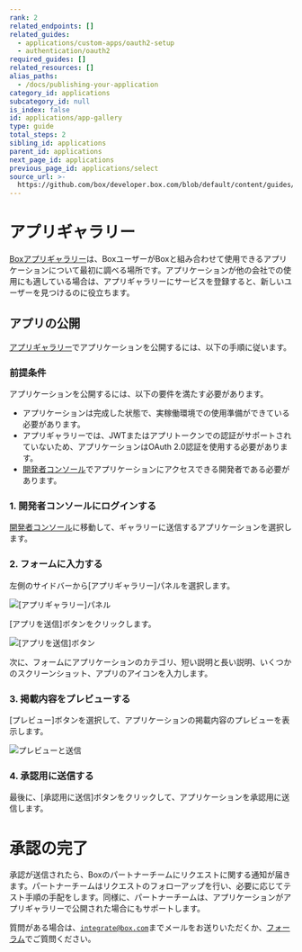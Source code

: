 ```yaml
---
rank: 2
related_endpoints: []
related_guides:
  - applications/custom-apps/oauth2-setup
  - authentication/oauth2
required_guides: []
related_resources: []
alias_paths:
  - /docs/publishing-your-application
category_id: applications
subcategory_id: null
is_index: false
id: applications/app-gallery
type: guide
total_steps: 2
sibling_id: applications
parent_id: applications
next_page_id: applications
previous_page_id: applications/select
source_url: >-
  https://github.com/box/developer.box.com/blob/default/content/guides/applications/app-gallery.md
---
```

# アプリギャラリー

[Boxアプリギャラリー][app-gallery]は、BoxユーザーがBoxと組み合わせて使用できるアプリケーションについて最初に調べる場所です。アプリケーションが他の会社での使用にも適している場合は、アプリギャラリーにサービスを登録すると、新しいユーザーを見つけるのに役立ちます。

## アプリの公開

[アプリギャラリー][app-gallery]でアプリケーションを公開するには、以下の手順に従います。

### 前提条件

アプリケーションを公開するには、以下の要件を満たす必要があります。

* アプリケーションは完成した状態で、実稼働環境での使用準備ができている必要があります。
* アプリギャラリーでは、JWTまたはアプリトークンでの認証がサポートされていないため、アプリケーションはOAuth 2.0認証を使用する必要があります。
* [開発者コンソール][devconsole]でアプリケーションにアクセスできる開発者である必要があります。

### 1. 開発者コンソールにログインする

[開発者コンソール][devconsole]に移動して、ギャラリーに送信するアプリケーションを選択します。

### 2. フォームに入力する

左側のサイドバーから\[アプリギャラリー]パネルを選択します。

<ImageFrame center shadow border width="200">

![\[アプリギャラリー\]パネル](./images/app-sidebar.png)

</ImageFrame>

\[アプリを送信]ボタンをクリックします。

<ImageFrame center border shadow width="400">

![\[アプリを送信\]ボタン](./images/submit-app.png)

</ImageFrame>

次に、フォームにアプリケーションのカテゴリ、短い説明と長い説明、いくつかのスクリーンショット、アプリのアイコンを入力します。

### 3. 掲載内容をプレビューする

\[プレビュー]ボタンを選択して、アプリケーションの掲載内容のプレビューを表示します。

<ImageFrame center border shadow>

![プレビューと送信](./images/submit-and-approve.png)

</ImageFrame>

### 4. 承認用に送信する

最後に、\[承認用に送信]ボタンをクリックして、アプリケーションを承認用に送信します。

<Message>

# 承認の完了

承認が送信されたら、Boxのパートナーチームにリクエストに関する通知が届きます。パートナーチームはリクエストのフォローアップを行い、必要に応じてテスト手順の手配をします。同様に、パートナーチームは、アプリケーションがアプリギャラリーで公開された場合にもサポートします。

質問がある場合は、[`integrate@box.com`][email]までメールをお送りいただくか、[フォーラム][forum]でご質問ください。

</Message>

[app-gallery]: https://app.box.com/services

[devconsole]: https://account.box.com/developers/services

[forum]: https://community.box.com/t5/Developer-Forum/bd-p/DeveloperForum

[email]: mailto:integrate@box.com

